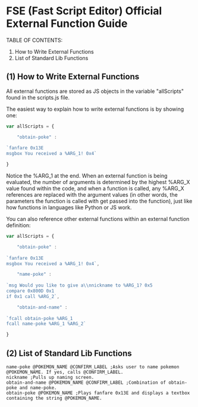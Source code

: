# FSE (Fast Script Editor) Official External Function Guide

TABLE OF CONTENTS:
1. How to Write External Functions
2. List of Standard Lib Functions

## (1) How to Write External Functions

All external functions are stored as JS objects in the variable "allScripts" found in the scripts.js file.

The easiest way to explain how to write external functions is by showing one:
```javascript
var allScripts = {

	"obtain-poke" :
	
`fanfare 0x13E
msgbox You received a %ARG_1! 0x4`

}
```
Notice the %ARG_1 at the end. When an external function is being evaluated, the number of arguments is determined by the highest %ARG_X value found within the code, and when a function is called, any %ARG_X references are replaced with the argument values (in other words, the parameters the function is called with get passed into the function), just like how functions in languages like Python or JS work.

You can also reference other external functions within an external function definition:
```javascript
var allScripts = {

	"obtain-poke" :
	
`fanfare 0x13E
msgbox You received a %ARG_1! 0x4`,

	"name-poke" :
	
`msg Would you like to give a\\nnickname to %ARG_1? 0x5
compare 0x800D 0x1
if 0x1 call %ARG_2`,

	"obtain-and-name" :
	
`fcall obtain-poke %ARG_1
fcall name-poke %ARG_1 %ARG_2`

}
```

## (2) List of Standard Lib Functions
```
name-poke @POKEMON_NAME @CONFIRM_LABEL ;Asks user to name pokemon @POKEMON_NAME. If yes, calls @CONFIRM_LABEL.
nickname ;Pulls up naming screen.
obtain-and-name @POKEMON_NAME @CONFIRM_LABEL ;Combination of obtain-poke and name-poke.
obtain-poke @POKEMON_NAME ;Plays fanfare 0x13E and displays a textbox containing the string @POKEMON_NAME.
```

